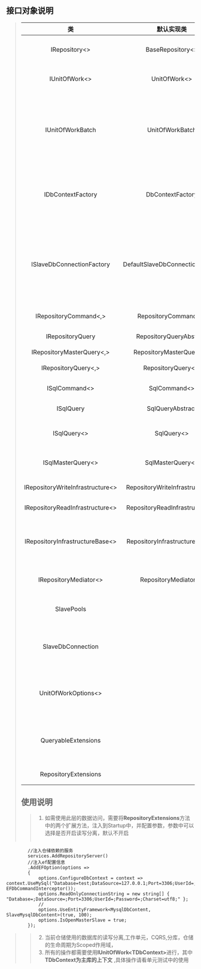 ﻿## 接口对象说明
>| 类 | 默认实现类 | 注释 |
>| :-----:| :----: | :----: |
>| IRepository<> | BaseRepository<> | 仓储的基础实现，进行增删查改，sql操作 |
>| IUnitOfWork<> | UnitOfWork<> | 对仓储的操作进行提交，事务操作 |
>| IUnitOfWorkBatch | UnitOfWorkBatch | 对于多工作单元模式的时候(多上下文模式)，可以批量的操作事务，提交,此接口是对<b>IUnitOfWork<></b>接口的封装 |
>| IDbContextFactory | DbContextFactory | 上下文工厂，获取所有注入的上下文的信息，并可以获取对应的主库和从库的上下文信息 |
>| ISlaveDbConnectionFactory | DefaultSlaveDbConnectionFactory | 当前接口的作用为了实现在注入的时候，当开启主从模式的时候自动从从库中获取数据库的ip和port，以此来进行后台服务的心跳检查的操作 |
>| IRepositoryCommand<,> | RepositoryCommand<,> |  仓储的增删改的 接口层 |
>| IRepositoryQuery | RepositoryQueryAbstract | 仓库的查询的抽象接口 |
>| IRepositoryMasterQuery<,> | RepositoryMasterQuery<,> | 仓储的主库查询 |
>| IRepositoryQuery<,> | RepositoryQuery<,> | 仓储的从库查询接口 |
>| ISqlCommand<> | SqlCommand<> | ADO的增删改接口 |
>| ISqlQuery | SqlQueryAbstract | ADO的查询抽象接口 |
>| ISqlQuery<> | SqlQuery<> | 执行sql语句的从库查询操作接口 |
>| ISqlMasterQuery<> | SqlMasterQuery<> | 执行sql语句的主库查询操作接口 |
>| IRepositoryWriteInfrastructure<> | RepositoryWriteInfrastructure<> | 用来执行仓储的读写的委托方法 |
>| IRepositoryReadInfrastructure<> | RepositoryReadInfrastructure<> | 用来执行仓储的读的委托方法 |
>| IRepositoryInfrastructureBase<> | RepositoryInfrastructureBase<> | 基础设施的底层方法（主要用于更改连接，切换库，更改超时时间） |
>| IRepositoryMediator<> | RepositoryMediator<> | 仓储的中介者接口用于处理多个对象的操作 |
>| SlavePools | | 存储从库的连接信息，用于心跳检查操作 |
>| SlaveDbConnection |  | 从库的连接字符串的配置,在注入的时候将此信息写入到<b>SlavePools</b> |
>| UnitOfWorkOptions<> |  | 上下文工作单元的参数，存储在作用域操作中的仓储的一些字段信息 |
>| QueryableExtensions |  | linq查询扩展（分页，whereif，将IQueryable转换成Sql） |
>| RepositoryExtensions |  | 仓储层的依赖注入扩展 |
>## 使用说明
>> 1. 如需使用此层的数据访问，需要将<b>RepositoryExtensions</b>方法中的两个扩展方法，注入到Startup中，并配置参数，参数中可以选择是否开启读写分离，默认不开启
>>```c#
            //注入仓储依赖的服务   
            services.AddRepositoryServer()
            //注入ef配置信息
            .AddEFOption(options =>
            {
                options.ConfigureDbContext = context => context.UseMySql("Database=test;DataSource=127.0.0.1;Port=3306;UserId=;Password=;Charset=utf8;").AddInterceptors(new EFDbCommandInterceptor());
                options.ReadOnlyConnectionString = new string[] { "Database=;DataSource=;Port=3306;UserId=;Password=;Charset=utf8;" };
                //
                options.UseEntityFramework<MysqlDbContent, SlaveMysqlDbContent>(true, 100);
                options.IsOpenMasterSlave = true;
            });
>> 2. 当前仓储使用的数据库的读写分离,工作单元，CQRS,分库，仓储的生命周期为Scoped作用域，
>> 3. 所有的操作都需要使用<b>IUnitOfWork\<TDbContext></b>进行，其中<b>TDbContext为主库的上下文</b> ,具体操作请看单元测试中的使用